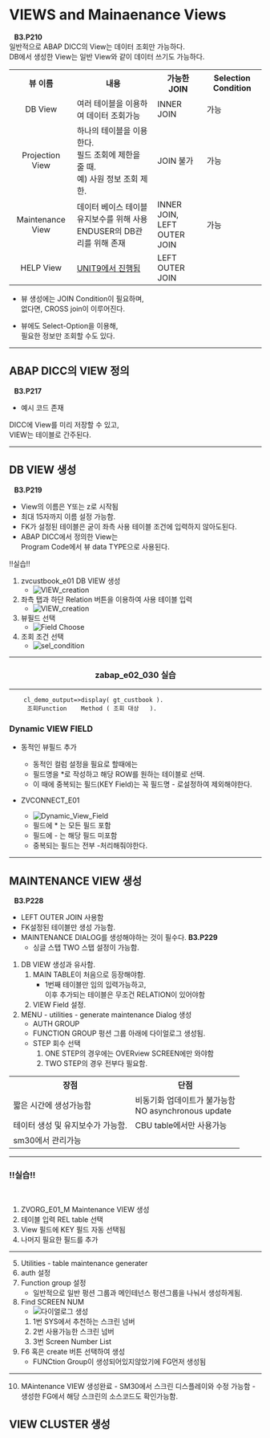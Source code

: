 # VIEWS and Mainaenance Views
**&nbsp;&nbsp; B3.P210**  
    일반적으로 ABAP DICC의 View는 데이터 조회만 가능하다.  
    DB에서 생성한 View는 일반 View와 같이 데이터 쓰기도 가능하다.  
    
<table>
<th align = "center">뷰 이름</th>
<th align = "center">내용</th>
<th align = "center">가능한 JOIN</th>
<th align = "center">Selection Condition</th>
<tr>
    <td align = "center">DB View</td>
    <td>여러 테이블을 이용하여 데이터 조회가능</td>
    <td>INNER JOIN</td>
    <td>가능</td>
</tr>
    <td align = "center">Projection View</td>
    <td>
        하나의 테이블을 이용한다.<br>
        필드 조회에 제한을 줄 때.<br>
        예) 사원 정보 조회 제한.<br>
    </td>
    <td>JOIN 불가</td>
    <td>가능</td>
</tr>
<tr>
    <td align = "center">Maintenance View</td> 
    <td>
        데이터 베이스 테이블 유지보수를 위해 사용<br>
        ENDUSER의 DB관리를 위해 존재
    </td>
    <td>INNER JOIN,<br> LEFT OUTER JOIN</td>
    <td>가능</td>
    
</tr>    
<tr>
    <td align = "center">HELP View</td> 
    <td><a href="./SAP_TAW10_ABAP DDIC_UNIT9.md">UNIT9에서 진행됨</a>
    </td>
    <td> LEFT OUTER JOIN</td>
</tr>                     
</table>

- 뷰 생성에는 JOIN Condition이 필요하며,  
    없다면, CROSS join이 이루어진다.

- 뷰에도 Select-Option을 이용해,  
    필요한 정보만 조회할 수도 있다.

---
## ABAP DICC의 VIEW 정의
**&nbsp;&nbsp; B3.P217**  
- 예시 코드 존재

DICC에 View를 미리 저장할 수 있고,  
VIEW는 테이블로 간주된다.

---
## DB VIEW 생성
**&nbsp;&nbsp; B3.P219**  

- View의 이름은 Y또는 z로 시작됨  
- 최대 15자까지 이름 설정 가능함.  
- FK가 설정된 테이블은 굳이 좌측 사용 테이블 조건에 입력하지 않아도된다.  
- ABAP DICC에서 정의한 View는   
    Program Code에서 뷰 data TYPE으로 사용된다.
 

!!실습!!  

1. zvcustbook_e01 DB VIEW 생성  
    - ![VIEW_creation](../screenShot/WEEK3/VIEW_creation.png)
2. 좌측 탭과 하단 Relation 버튼을 이용하여 사용 테이블 입력
    - ![VIEW_creation](../screenShot/WEEK3/Table_relationship.png)
3. 뷰필드 선택
    - ![Field Choose](../screenShot/WEEK3/table_field_choose.png)
4. 조회 조건 선택
    - ![sel_condition](../screenShot/WEEK3/SEl-CONditon.png)

---
<h3 align =center><b>zabap_e02_030 실습</b></h3>

---

```abap
    cl_demo_output=>display( gt_custbook ).
     조회Function    Method ( 조회 대상   ).
```

### Dynamic VIEW FIELD 
- 동적인 뷰필드 추가  
    - 동적인 컬럼 설정을 필요로 할때에는
    - 필드명을 *로 작성하고 해당 ROW를 원하는 테이블로 선택.
    - 이 때에 중복되는 필드(KEY Field)는 꼭 필드명 - 로설정하여 제외해야한다.

- ZVCONNECT_E01
    - ![Dynamic_View_Field](../screenShot/WEEK3/Dynamic_View_Field.png)
    - 필드에 \* 는 모든 필드 포함  
    - 필드에 \- 는 해당 필드 미포함  
    - 중복되는 필드는 전부 \-처리해줘야한다.

---

## MAINTENANCE VIEW 생성
**&nbsp;&nbsp; B3.P228**  
- LEFT OUTER JOIN 사용함
- FK설정된 테이블만 생성 가능함.
- MAINTENANCE DIALOG를 생성해야하는 것이 필수다. **B3.P229**  
    - 싱글 스탭 TWO 스탭 설정이 가능함.

1. DB VIEW 생성과 유사함.
    1. MAIN TABLE이 처음으로 등장해야함.
        - 1번째 테이블만 임의 입력가능하고,   
            이후 추가되는 테이블은 무조건 RELATION이 있어야함
    2. VIEW Field 설정.
2. MENU - utilities - generate maintenance Dialog 생성
    - AUTH GROUP
    - FUNCTION GROUP
        펑션 그룹 아래에 다이얼로그 생성됨.
    - STEP 회수 선택
        1. ONE STEP의 경우에는 OVERview SCREEN에만 와야함
        2. TWO STEP의 경우 전부다 필요함.
<table align ="center">
    <th>장점</th>
    <th>단점</th>
    <tr>
        <td>짧은 시간에 생성가능함</td>
        <td>비동기화 업데이트가 불가능함<br>
            NO asynchronous update
        </td>
    </tr>
    <tr>
        <td>테이터 생성 및 유지보수가 가능함.</td>
        <td>CBU table에서만 사용가능</td>
    </tr>
    <tr>
    <td>sm30에서 관리가능</td>
    </tr>
</table>

---

<h3>!!실습!!</h3>  <br>

1. ZVORG_E01_M Maintenance VIEW 생성
2. 테이블 입력 REL table 선택
3. View 필드에 KEY 필드 자동 선택됨
4. 나머지 필요한 필드를 추가

<hr>


5. Utilities - table maintenance generater
6. auth 설정
7. Function group 설정
    - 일반적으로 일반 펑션 그룹과 메인테넌스 펑션그룹을 나눠서 생성하게됨.
8. Find SCREEN NUM
    - ![다이얼로그 생성](../screenShot/WEEK3/Find_screen_number.png)
    1. 1번 SYS에서 추천하는 스크린 넘버
    2. 2번 사용가능한 스크린 넘버
    3. 3번 Screen Number List 
9. F6 혹은 create 버튼 선택하여 생성
    - FUNCtion Group이 생성되어있지않았기에 FG먼저 생성됨
<hr>

10.  MAintenance VIEW 생성완료
    - SM30에서 스크린 디스플레이와 수정 가능함
    - 생성한 FG에서 해당 스크린의 소스코드도 확인가능함.



## VIEW CLUSTER 생성

